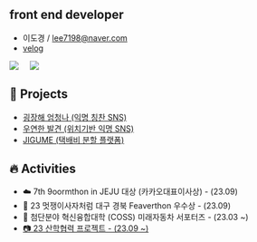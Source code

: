 ## front end developer

- 이도경 / lee7198@naver.com
- [velog](https://velog.io/@lee7198)


<div style="display: flex;">
  <a href="https://github.com/lee7198">
      <img 
          src="https://github-readme-stats.vercel.app/api?username=lee7198&hide=stars&border_radius=8"/>
  </a>
  <span>&nbsp&nbsp&nbsp&nbsp&nbsp</span>
  <a href="https://solved.ac/lee7198">
      <img 
          src="http://mazassumnida.wtf/api/generate_badge?boj=lee7198"/>
  </a>
</div>

## **🌱 Projects**
- [굉장해 엄청나 (익명 칭찬 SNS)](https://www.awesomegreat.kro.kr/)
- [우연한 발견 (위치기반 익명 SNS)](https://github.com/wooyeonhan-inyeons)
- [JIGUME (택배비 분할 플랫폼)](https://github.com/jigume)

## **🔥 Activities**
- ☁️ 7th 9oormthon in JEJU 대상 (카카오대표이사상) - (23.09)
- 🦁 23 멋쟁이사자처럼 대구 경북 Feaverthon 우수상 - (23.09)
- 🚙 첨단분야 혁신융합대학 (COSS) 미래자동차 서포터즈 - (23.03 ~)
- [📷 23 산학협력 프로젝트 - (23.09 ~)](https://github.com/lee7198/IndustryProject)
